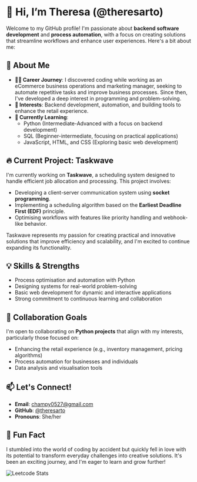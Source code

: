 # 👋 Hi, I’m Theresa (@theresarto)

Welcome to my GitHub profile! I'm passionate about **backend software development** and **process automation**, with a focus on creating solutions that streamline workflows and enhance user experiences. Here's a bit about me:

## 🚀 About Me

- **👩‍💻 Career Journey**: I discovered coding while working as an eCommerce business operations and marketing manager, seeking to automate repetitive tasks and improve business processes. Since then, I've developed a deep interest in programming and problem-solving.
- **🎯 Interests**: Backend development, automation, and building tools to enhance the retail experience.
- **🌱 Currently Learning**:  
  - Python (Intermediate-Advanced with a focus on backend development)  
  - SQL (Beginner-intermediate, focusing on practical applications)  
  - JavaScript, HTML, and CSS (Exploring basic web development)

## 🔥 Current Project: Taskwave

I'm currently working on **Taskwave**, a scheduling system designed to handle efficient job allocation and processing. This project involves:

- Developing a client-server communication system using **socket programming**.
- Implementing a scheduling algorithm based on the **Earliest Deadline First (EDF)** principle.
- Optimising workflows with features like priority handling and webhook-like behavior.

Taskwave represents my passion for creating practical and innovative solutions that improve efficiency and scalability, and I'm excited to continue expanding its functionality.

## 💡 Skills & Strengths

- Process optimisation and automation with Python
- Designing systems for real-world problem-solving
- Basic web development for dynamic and interactive applications
- Strong commitment to continuous learning and collaboration

## 🌟 Collaboration Goals

I'm open to collaborating on **Python projects** that align with my interests, particularly those focused on:

- Enhancing the retail experience (e.g., inventory management, pricing algorithms)
- Process automation for businesses and individuals
- Data analysis and visualisation tools

## 📫 Let's Connect!

- **Email**: champy0527@gmail.com  
- **GitHub**: [@theresarto](https://github.com/theresarto)  
- **Pronouns**: She/her  

## 🎉 Fun Fact

I stumbled into the world of coding by accident but quickly fell in love with its potential to transform everyday challenges into creative solutions. It's been an exciting journey, and I'm eager to learn and grow further!


![Leetcode Stats](https://leetcard.jacoblin.cool/champy0527)


<!---
theresarto/theresarto is a ✨ special ✨ repository because its `README.md` (this file) appears on your GitHub profile.
You can click the Preview link to take a look at your changes.
--->

